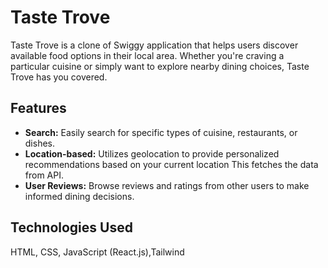 # Taste Trove

Taste Trove is a clone of Swiggy application that helps users discover available food options in their local area. Whether you're craving a particular cuisine or simply want to explore nearby dining choices, Taste Trove has you covered.
## Features

- **Search:** Easily search for specific types of cuisine, restaurants, or dishes.
- **Location-based:** Utilizes geolocation to provide personalized recommendations based on your current location This fetches the data from API.
- **User Reviews:** Browse reviews and ratings from other users to make informed dining decisions.

## Technologies Used

 HTML, CSS, JavaScript (React.js),Tailwind


